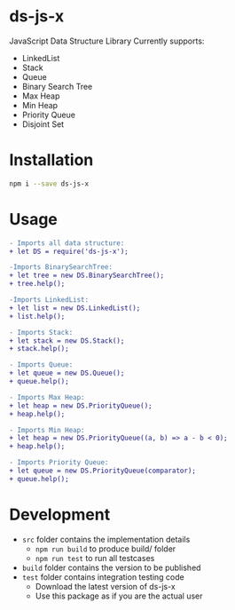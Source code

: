 # ds-js-x

JavaScript Data Structure Library
Currently supports:
- LinkedList
- Stack
- Queue
- Binary Search Tree
- Max Heap
- Min Heap
- Priority Queue
- Disjoint Set

# Installation
```sh
npm i --save ds-js-x
```

# Usage

```diff
- Imports all data structure:
+ let DS = require('ds-js-x');

-Imports BinarySearchTree:
+ let tree = new DS.BinarySearchTree();
+ tree.help();

-Imports LinkedList:
+ let list = new DS.LinkedList();
+ list.help();

- Imports Stack:
+ let stack = new DS.Stack();
+ stack.help();

- Imports Queue:
+ let queue = new DS.Queue();
+ queue.help();

- Imports Max Heap:
+ let heap = new DS.PriorityQueue();
+ heap.help();

- Imports Min Heap:
+ let heap = new DS.PriorityQueue((a, b) => a - b < 0);
+ heap.help();

- Imports Priority Queue:
+ let queue = new DS.PriorityQueue(comparator);
+ queue.help();
```

# Development

- `src` folder contains the implementation details
    - `npm run build` to produce build/ folder
    - `npm run test` to run all testcases
- `build` folder contains the version to be published
- `test` folder contains integration testing code
    - Download the latest version of ds-js-x
    - Use this package as if you are the actual user
